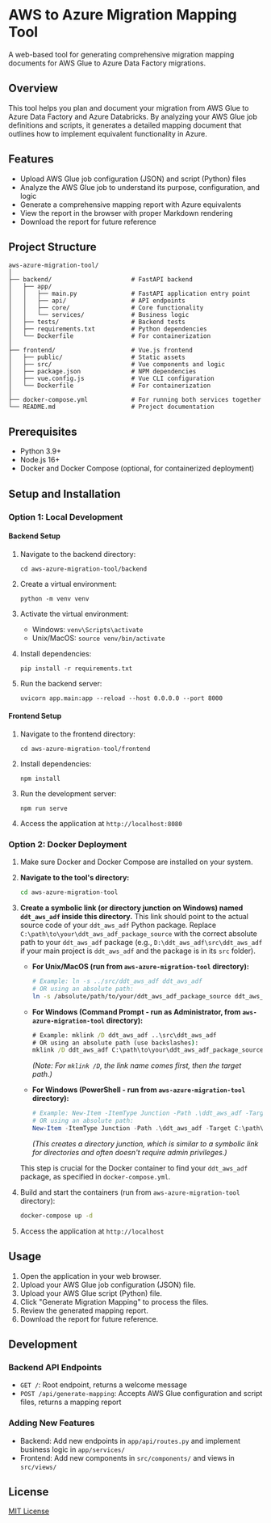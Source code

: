 # AWS to Azure Migration Mapping Tool

A web-based tool for generating comprehensive migration mapping documents for AWS Glue to Azure Data Factory migrations.

## Overview

This tool helps you plan and document your migration from AWS Glue to Azure Data Factory and Azure Databricks. By analyzing your AWS Glue job definitions and scripts, it generates a detailed mapping document that outlines how to implement equivalent functionality in Azure.

## Features

- Upload AWS Glue job configuration (JSON) and script (Python) files
- Analyze the AWS Glue job to understand its purpose, configuration, and logic
- Generate a comprehensive mapping report with Azure equivalents
- View the report in the browser with proper Markdown rendering
- Download the report for future reference

## Project Structure

```
aws-azure-migration-tool/
│
├── backend/                      # FastAPI backend
│   ├── app/
│   │   ├── main.py               # FastAPI application entry point
│   │   ├── api/                  # API endpoints
│   │   ├── core/                 # Core functionality
│   │   └── services/             # Business logic
│   ├── tests/                    # Backend tests
│   ├── requirements.txt          # Python dependencies
│   └── Dockerfile                # For containerization
│
├── frontend/                     # Vue.js frontend
│   ├── public/                   # Static assets
│   ├── src/                      # Vue components and logic
│   ├── package.json              # NPM dependencies
│   ├── vue.config.js             # Vue CLI configuration
│   └── Dockerfile                # For containerization
│
├── docker-compose.yml            # For running both services together
└── README.md                     # Project documentation
```

## Prerequisites

- Python 3.9+
- Node.js 16+
- Docker and Docker Compose (optional, for containerized deployment)

## Setup and Installation

### Option 1: Local Development

#### Backend Setup

1. Navigate to the backend directory:
   ```
   cd aws-azure-migration-tool/backend
   ```

2. Create a virtual environment:
   ```
   python -m venv venv
   ```

3. Activate the virtual environment:
   - Windows: `venv\Scripts\activate`
   - Unix/MacOS: `source venv/bin/activate`

4. Install dependencies:
   ```
   pip install -r requirements.txt
   ```

5. Run the backend server:
   ```
   uvicorn app.main:app --reload --host 0.0.0.0 --port 8000
   ```

#### Frontend Setup

1. Navigate to the frontend directory:
   ```
   cd aws-azure-migration-tool/frontend
   ```

2. Install dependencies:
   ```
   npm install
   ```

3. Run the development server:
   ```
   npm run serve
   ```

4. Access the application at `http://localhost:8080`

### Option 2: Docker Deployment

1. Make sure Docker and Docker Compose are installed on your system.

2. **Navigate to the tool's directory:**
   ```bash
   cd aws-azure-migration-tool
   ```

3. **Create a symbolic link (or directory junction on Windows) named `ddt_aws_adf` inside this directory.** This link should point to the actual source code of your `ddt_aws_adf` Python package. Replace `C:\path\to\your\ddt_aws_adf_package_source` with the correct absolute path to your `ddt_aws_adf` package (e.g., `D:\ddt_aws_adf\src\ddt_aws_adf` if your main project is `ddt_aws_adf` and the package is in its `src` folder).

   *   **For Unix/MacOS (run from `aws-azure-migration-tool` directory):**
       ```bash
       # Example: ln -s ../src/ddt_aws_adf ddt_aws_adf 
       # OR using an absolute path:
       ln -s /absolute/path/to/your/ddt_aws_adf_package_source ddt_aws_adf
       ```

   *   **For Windows (Command Prompt - run as Administrator, from `aws-azure-migration-tool` directory):**
       ```cmd
       # Example: mklink /D ddt_aws_adf ..\src\ddt_aws_adf
       # OR using an absolute path (use backslashes):
       mklink /D ddt_aws_adf C:\path\to\your\ddt_aws_adf_package_source
       ```
       *(Note: For `mklink /D`, the link name comes first, then the target path.)*

   *   **For Windows (PowerShell - run from `aws-azure-migration-tool` directory):**
       ```powershell
       # Example: New-Item -ItemType Junction -Path .\ddt_aws_adf -Target ..\src\ddt_aws_adf
       # OR using an absolute path:
       New-Item -ItemType Junction -Path .\ddt_aws_adf -Target C:\path\to\your\ddt_aws_adf_package_source
       ```
       *(This creates a directory junction, which is similar to a symbolic link for directories and often doesn't require admin privileges.)*

   This step is crucial for the Docker container to find your `ddt_aws_adf` package, as specified in `docker-compose.yml`.

4. Build and start the containers (run from `aws-azure-migration-tool` directory):
   ```bash
   docker-compose up -d
   ```

5. Access the application at `http://localhost`

## Usage

1. Open the application in your web browser.
2. Upload your AWS Glue job configuration (JSON) file.
3. Upload your AWS Glue script (Python) file.
4. Click "Generate Migration Mapping" to process the files.
5. Review the generated mapping report.
6. Download the report for future reference.

## Development

### Backend API Endpoints

- `GET /`: Root endpoint, returns a welcome message
- `POST /api/generate-mapping`: Accepts AWS Glue configuration and script files, returns a mapping report

### Adding New Features

- Backend: Add new endpoints in `app/api/routes.py` and implement business logic in `app/services/`
- Frontend: Add new components in `src/components/` and views in `src/views/`

## License

[MIT License](LICENSE)
